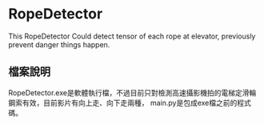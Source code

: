 # RopeDetector
This RopeDetector Could detect tensor of each rope at elevator, previously prevent danger things happen.

## 檔案說明
RopeDetector.exe是軟體執行檔，不過目前只對檢測高速攝影機拍的電梯定滑輪鋼索有效，目前影片有向上走、向下走兩種，
main.py是包成exe檔之前的程式碼。
